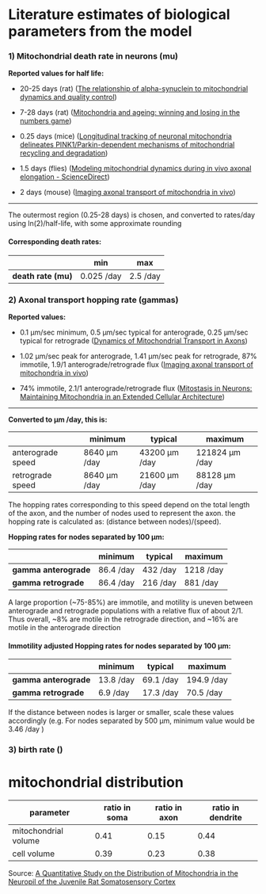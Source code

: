 # Literature estimates of biological parameters from the model

### 1) Mitochondrial death rate in neurons (mu)

**Reported values for half life:**

- 20-25 days (rat) ([The relationship of alpha-synuclein to mitochondrial dynamics and quality control](https://doi.org/10.3389/fnmol.2022.947191))

- 7-28 days (rat) ([Mitochondria and ageing: winning and losing in the numbers game](https://doi.org/10.1002/bies.20634))

- 0.25 days (mice) ([Longitudinal tracking of neuronal mitochondria delineates PINK1/Parkin-dependent mechanisms of mitochondrial recycling and degradation](https://doi.org/10.1126/sciadv.abf6580))

- 1.5 days (flies) ([Modeling mitochondrial dynamics during in vivo axonal elongation - ScienceDirect](https://www.sciencedirect.com/science/article/pii/S0022519308004724?casa_token=rPmBGT5oZ3MAAAAA:pgTQ5LZelA085SZirV5r8i1VHXZUGCex1t-3iyHx8rMUPyqlIyGASAe_Y1IDSg-y3qAklEuuXg))

- 2 days (mouse) ([Imaging axonal transport of mitochondria in vivo](https://doi.org/10.1038/nmeth1055))

----

The outermost region (0.25-28 days) is chosen, and converted to rates/day using ln(2)/half-life, with some approximate rounding

#### Corresponding death rates:

|                     | min        | max      |
| ------------------- | ---------- | -------- |
| **death rate (mu)** | 0.025 /day | 2.5 /day |

### 2) Axonal transport hopping rate (gammas)

**Reported values:**

- 0.1 μm/sec minimum, 0.5 μm/sec typical for anterograde, 0.25 μm/sec typical for retrograde ([Dynamics of Mitochondrial Transport in Axons](https://doi.org/10.3389/fncel.2016.00123))

- 1.02 μm/sec peak for anterograde, 1.41 μm/sec peak for retrograde, 87% immotile, 1.9/1 anterograde/retrograde flux ([Imaging axonal transport of mitochondria in vivo](https://doi.org/10.1038/nmeth1055))

- 74% immotile, 2.1/1 anterograde/retrograde flux ([Mitostasis in Neurons: Maintaining Mitochondria in an Extended Cellular Architecture](https://doi.org/10.1016/j.neuron.2017.09.055 "Persistent link using digital object identifier"))

----

**Converted to μm /day, this is:**

|                   | minimum      | typical       | maximum        |
| ----------------- | ------------ | ------------- | -------------- |
| anterograde speed | 8640 μm /day | 43200 μm /day | 121824 μm /day |
| retrograde speed  | 8640 μm /day | 21600 μm /day | 88128 μm /day  |

The hopping rates corresponding to this speed depend on the total length of the axon, and the number of nodes used to represent the axon. the hopping rate is calculated as: (distance between nodes)/(speed).

**Hopping rates for nodes separated by 100 μm:**

|                       | minimum   | typical  | maximum   |
| --------------------- | --------- | -------- | --------- |
| **gamma anterograde** | 86.4 /day | 432 /day | 1218 /day |
| **gamma retrograde**  | 86.4 /day | 216 /day | 881 /day  |

A large proportion (~75-85%) are immotile, and motility is uneven between anterograde and retrograde populations with a relative flux of about 2/1. Thus overall, ~8% are motile in the retrograde direction, and ~16% are motile in the anterograde direction

#### Immotility adjusted Hopping rates for nodes separated by 100 μm:

|                       | minimum   | typical   | maximum    |
| --------------------- | --------- | --------- | ---------- |
| **gamma anterograde** | 13.8 /day | 69.1 /day | 194.9 /day |
| **gamma retrograde**  | 6.9 /day  | 17.3 /day | 70.5 /day  |

If the distance between nodes is larger or smaller, scale these values accordingly (e.g. For nodes separated by 500 μm, minimum value would be 3.46 /day )

### 3) birth rate ()

# mitochondrial distribution

| parameter            | ratio in soma | ratio in axon | ratio in dendrite |
| -------------------- | ------------- | ------------- | ----------------- |
| mitochondrial volume | 0.41          | 0.15          | 0.44              |
| cell volume          | 0.39          | 0.23          | 0.38              |

Source: [A Quantitative Study on the Distribution of Mitochondria in the Neuropil of the Juvenile Rat Somatosensory Cortex]("https://academic.oup.com/cercor/article/28/10/3673/5060262")
